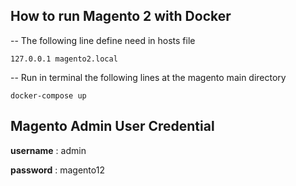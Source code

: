 

## How to run Magento 2 with Docker

-- The following line define need in hosts file 

`127.0.0.1 magento2.local`


-- Run in terminal the following lines at the magento main directory

`docker-compose up`


## Magento Admin User Credential

**username** : admin

**password** : magento12
